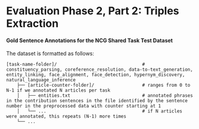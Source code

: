 # Evaluation Phase 2, Part 2: Triples Extraction

#### Gold Sentence Annotations for the NCG Shared Task Test Dataset

The dataset is formatted as follows:

    [task-name-folder]/                                # constituency_parsing, coreference_resolution, data-to-text_generation, entity_linking, face_alignment, face_detection, hypernym_discovery, natural_language_inference
        ├── [article-counter-folder]/                  # ranges from 0 to N-1 if we annotated N articles per task
        │   ├── entities.txt                           # annotated phrases in the contribution sentences in the file identified by the sentence number in the preprocessed data with counter starting at 1		
        │   └── ...                                    # if N articles were annotated, this repeats (N-1) more times
        └── ...   


		
